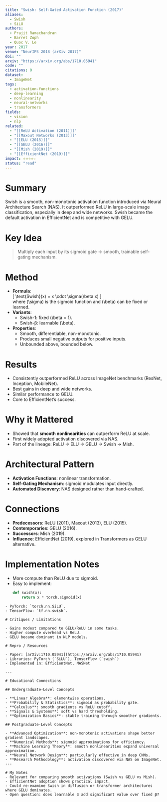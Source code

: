 ```yaml
---
title: "Swish: Self-Gated Activation Function (2017)"
aliases: 
  - Swish
  - SiLU
authors:
  - Prajit Ramachandran
  - Barret Zoph
  - Quoc V. Le
year: 2017
venue: "NeurIPS 2018 (arXiv 2017)"
doi: ""
arxiv: "https://arxiv.org/abs/1710.05941"
code: ""
citations: 0
dataset:
  - ImageNet
tags:
  - activation-functions
  - deep-learning
  - nonlinearity
  - neural-networks
  - transformers
fields:
  - vision
  - nlp
related:
  - "[[ReLU Activation (2011)]]"
  - "[[Maxout Networks (2013)]]"
  - "[[ELU (2015)]]"
  - "[[GELU (2016)]]"
  - "[[Mish (2019)]]"
  - "[[EfficientNet (2019)]]"
impact: ⭐⭐⭐⭐☆  
status: "read"
---
```


# Summary
Swish is a smooth, non-monotonic activation function introduced via Neural Architecture Search (NAS). It outperformed ReLU in large-scale image classification, especially in deep and wide networks. Swish became the default activation in EfficientNet and is competitive with GELU.

# Key Idea
> Multiply each input by its sigmoid gate → smooth, trainable self-gating mechanism.

# Method
- **Formula**:  
  \[
  \text{Swish}(x) = x \cdot \sigma(\beta x)
  \]  
  where \(\sigma\) is the sigmoid function and \(\beta\) can be fixed or learned.
- **Variants**:  
  - Swish-1: fixed \(\beta = 1\).  
  - Swish-β: learnable \(\beta\).
- **Properties**:  
  - Smooth, differentiable, non-monotonic.  
  - Produces small negative outputs for positive inputs.  
  - Unbounded above, bounded below.

# Results
- Consistently outperformed ReLU across ImageNet benchmarks (ResNet, Inception, MobileNet).  
- Best gains in deep and wide networks.  
- Similar performance to GELU.  
- Core to EfficientNet’s success.

# Why it Mattered
- Showed that **smooth nonlinearities** can outperform ReLU at scale.  
- First widely adopted activation discovered via NAS.  
- Part of the lineage: ReLU → ELU → GELU → Swish → Mish.

# Architectural Pattern
- **Activation Functions**: nonlinear transformation.  
- **Self-Gating Mechanism**: sigmoid modulates input directly.  
- **Automated Discovery**: NAS designed rather than hand-crafted.

# Connections
- **Predecessors**: ReLU (2011), Maxout (2013), ELU (2015).  
- **Contemporaries**: GELU (2016).  
- **Successors**: Mish (2019).  
- **Influence**: EfficientNet (2019), explored in Transformers as GELU alternative.

# Implementation Notes
- More compute than ReLU due to sigmoid.  
- Easy to implement:  
  ```python
  def swish(x):
      return x * torch.sigmoid(x)
```
- PyTorch: `torch.nn.SiLU`.
- TensorFlow: `tf.nn.swish`.

# Critiques / Limitations

- Gains modest compared to GELU/ReLU in some tasks.
- Higher compute overhead vs ReLU.
- GELU became dominant in NLP models.

# Repro / Resources

- Paper: [arXiv:1710.05941](https://arxiv.org/abs/1710.05941)
- Libraries: PyTorch (`SiLU`), TensorFlow (`swish`)
- Implemented in: EfficientNet, NASNet

---

# Educational Connections

## Undergraduate-Level Concepts

- **Linear Algebra**: elementwise operations.
- **Probability & Statistics**: sigmoid as probability gate.
- **Calculus**: smooth gradients vs ReLU cutoff.
- **Signals & Systems**: soft vs hard thresholding.
- **Optimization Basics**: stable training through smoother gradients.

## Postgraduate-Level Concepts

- **Advanced Optimization**: non-monotonic activations shape better gradient landscapes.
- **Numerical Methods**: sigmoid approximations for efficiency.
- **Machine Learning Theory**: smooth nonlinearities expand universal approximation.
- **Neural Network Design**: particularly effective in deep CNNs.
- **Research Methodology**: activation discovered via NAS on ImageNet.
---

# My Notes
- Relevant for comparing smooth activations (Swish vs GELU vs Mish).
- EfficientNet adoption shows practical impact.
- Could re-examine Swish in diffusion or transformer architectures where GELU dominates.
- Open question: does learnable β add significant value over fixed β?